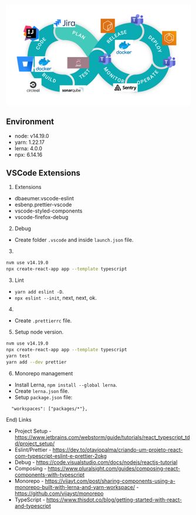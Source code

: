 
# 

![Tools](img/devops.png "Tools")


## Environment
- node: v14.19.0
- yarn: 1.22.17
- lerna: 4.0.0
- npx: 6.14.16

## VSCode Extensions
1) Extensions
- dbaeumer.vscode-eslint
- esbenp.prettier-vscode
- vscode-styled-components
- vscode-firefox-debug
2) Debug
- Create folder `.vscode` and inside `launch.json` file.
3)
```bash
nvm use v14.19.0
npx create-react-app app --template typescript
```
3) Lint 
- `yarn add eslint -D`.
- `npx eslint --init`, next, next, ok.
4)
- Create `.prettierrc` file.
5) Setup node version.
```bash
nvm use v14.19.0
npx create-react-app app --template typescript
yarn test
yarn add --dev prettier
```
6) Monorepo management
- Install Lerna, `npm install --global lerna`.
- Create `lerna.json` file.
- Setup `package.json` file:
```
  "workspaces": ["packages/*"},  
```


End) Links
- Project Setup - https://www.jetbrains.com/webstorm/guide/tutorials/react_typescript_tdd/project_setup/
- Eslint/Prettier - https://dev.to/otaviopalma/criando-um-projeto-react-com-typescript-eslint-e-prettier-2okg
- Debug - https://code.visualstudio.com/docs/nodejs/reactjs-tutorial
- Composing - https://www.pluralsight.com/guides/composing-react-components-with-typescript
- Monorepo - https://vijayt.com/post/sharing-components-using-a-monorepo-built-with-lerna-and-yarn-workspace/
           - https://github.com/vijayst/monorepo
- TypeScript - https://www.thisdot.co/blog/getting-started-with-react-and-typescript


